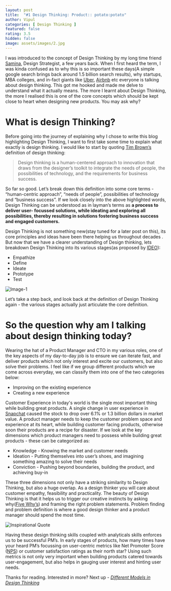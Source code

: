 ```yaml
---
layout: post
title:  "#1 Design Thinking: Product:: potato:potato"
author: Vipul
categories: [ Design Thinking ]
featured: false
rating: 3.5
hidden: false
image: assets/images/2.jpg
---
```



I was introduced to the concept of Design Thinking by my long time friend [Samina](https://www.linkedin.com/in/samina/), Design Strategist, a few years back. When I first heard the term, I was kinda confused as to why this is so important these days(A simple google search brings back around 1.5 billion search results), why startups, MBA colleges, and in-fact giants like [Uber](https://medium.com/uber-design/how-we-design-on-the-ubereats-team-ff7c41fffb76), [Airbnb](https://www.bbva.com/en/airbnb-design-thinking-success-story/) etc everyone is talking about design thinking. This got me hooked and made me delve to understand what it actually means. The more I learnt about Design Thinking, the more I realised this is one of the core concepts which should be kept close to heart when designing new products. You may ask why? 

# What is design Thinking?
Before going into the journey of explaining why I chose to write this blog highlighting Design Thinking, I want to first take some time to explain what exactly is design thinking. I would like to start by quoting [Tim Brown’s](https://designthinking.ideo.com/) definition of design thinking: 

> Design thinking is a human-centered approach to innovation that draws from the designer’s toolkit to integrate the needs of people, the possibilities of technology, and the requirements for business success.

So far so good. Let’s break down this definition into some core terms - “human-centric approach”, “needs of people”, possibilities of technology and “business success”. If we look closely into the above highlighted words, Design Thinking can be understood as in layman’s terms as **a process to deliver user- focussed solutions, while ideating and exploring all possibilities, thereby resulting in solutions fostering business success and engaged customers.** 

Design Thinking is not something new(stay tuned for a later post on this), its core principles and ideas have been there helping us throughout decades . But now that we have a clearer understanding of Design thinking, lets breakdown Design Thinking into its various stages(as proposed by [IDEO](https://www.ideo.com/)):
- Empathize
- Define
- Ideate
- Prototype 
- Test

![Image-1](https://toolsforsocialinnovators.files.wordpress.com/2018/10/designthinkinggraphic-900x465.png?w=648)

Let’s take a step back, and look back at the definition of Design Thinking again - the various stages actually just articulate the core definition.

# So the question why am I talking about design thinking today?

Wearing the hat of a Product Manager and CTO in my various roles, one of the key aspects of my day-to-day job is to ensure we can iterate fast, and deliver products which not only interest and excite our customers, but also solve their problems. I feel like if we group different products which we come across everyday, we can classify them into one of the two categories below:
- Improving on the existing experience
- Creating a new experience 

Customer Experience in today's world is the single most important thing while building great products. A single change in user experience in [Snapchat](https://www.themarketingscope.com/snapchat-user-experience/) caused the stock to drop over 6.1% or 1.3 billion dollars in market value. A product manager needs to keep the customer problem space and experience at its heart, while building customer facing products, otherwise soon their products are a recipe for disaster. If we look at the key dimensions which product managers need to possess while building great products - these can be categorized as:
- Knowledge - Knowing the market and customer needs
- Ideation - Putting themselves into user’s shoes, and imagining something amazing to solve their needs
- Conviction - Pushing beyond boundaries, building the product, and achieving buy-in

These three dimensions not only have a striking similarity to Design Thinking, but also a huge overlap. As a design thinker you will care about customer empathy, feasibility and practicality. The beauty of Design Thinking is that it helps us to trigger our creative instincts by asking why([Five Why’s](https://en.wikipedia.org/wiki/Five_whys)) and framing the right problem statements. Problem finding and problem definition is where a good design thinker and a product manager should spend the most time.

![Inspirational Quote](https://steemitimages.com/DQmUWH4mhwCNzvNKtzVFsnMLU7ou4rsESQXdAKRWrKnzgSn/AAEAAQAAAAAAAAlRAAAAJGRhNGZhMzZjLWI0ZWUtNDkzNy1hZDgxLWRmODFkMDcxZWJkZg.jpg)

Having these design thinking skills coupled with analyticals skills enforces us to be successful PM’s. In early stages of products, how many times have your heard PM’s focussing on user-centric metrics like Net Promoter Score ([NPS](https://www.netpromoter.com/know/)) or customer satisfaction ratings as their north star? Using such metrics is not only very important when building products catered towards user-engagement, but also helps in gauging user interest and hinting user needs.

Thanks for reading. Interested in more? Next up - *[Different Models in Design Thinking](http://designthinkplay.com/different-frameworks-of-design-thinking/)*
